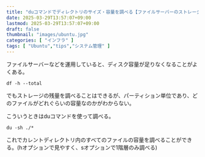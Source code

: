 ```yaml
---
title: "duコマンドでディレクトリのサイズ・容量を調べる【ファイルサーバーのストレージディスク整理に】"
date: 2025-03-29T13:57:07+09:00
lastmod: 2025-03-29T13:57:07+09:00
draft: false
thumbnail: "images/ubuntu.jpg"
categories: [ "インフラ" ]
tags: [ "Ubuntu","tips","システム管理" ]
---
```



ファイルサーバーなどを運用していると、ディスク容量が足りなくなることがよくある。

```
df -h --total 
```

でもストレージの残量を調べることはできるが、パーティション単位であり、どのファイルがどれぐらいの容量なのかがわからない。

こういうときはduコマンドを使って調べる。

```
du -sh ./*
```

これでカレントディレクトリ内のすべてのファイルの容量を調べることができる。(hオプションで見やすく、sオプションで1階層のみ調べる)
